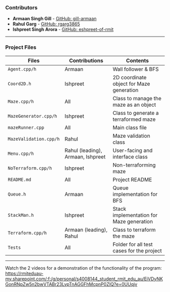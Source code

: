 ### Contributors
- **Armaan Singh Gill** - [GitHub: gill-armaan](https://github.com/gill-armaan)
- **Rahul Garg** - [GitHub: rgarg3865](https://github.com/rgarg3865)
- **Ishpreet Singh Arora** - [GitHub: eshpreet-of-rmit](https://github.com/eshpreet-of-rmit)

---

### Project Files

| **Files**             | **Contributions**                 | **Contents**                                 |
|-----------------------|-----------------------------------|----------------------------------------------|
| `Agent.cpp/h`         | Armaan                            | Wall follower & BFS                          |
| `Coord2D.h`           | Ishpreet                          | 2D coordinate object for Maze generation     |
| `Maze.cpp/h`          | All                               | Class to manage the maze as an object        |
| `MazeGenerator.cpp/h` | Ishpreet                          | Class to generate a terraformed maze         |
| `mazeRunner.cpp`      | All                               | Main class file                              |
| `MazeValidation.cpp/h`| Rahul                             | Maze validation class                        |
| `Menu.cpp/h`          | Rahul (leading), Armaan, Ishpreet | User-facing and interface class              |
| `NoTerraform.cpp/h`   | Ishpreet                          | Non-terraforming maze                        |
| `README.md`           | All                               | Project README                               |
| `Queue.h`             | Armaan                            | Queue implementation for BFS                 |
| `StackMan.h`          | Ishpreet                          | Stack implementation for Maze generation     |
| `Terraform.cpp/h`     | Armaan (leading), Rahul           | Class to terraform the maze                  |
| `Tests`               | All                               | Folder for all test cases for the project    |

---

Watch the 2 videos for a demonstration of the functionality of the program: https://rmiteduau-my.sharepoint.com/:f:/g/personal/s4008144_student_rmit_edu_au/EiVDyNKGonRNpZw5n2bwVTABr23LvpTnAGGFhMcpnP0ZIQ?e=0UUqjv
